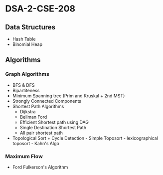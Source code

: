 # DSA-2-CSE-208

## Data Structures
 - Hash Table
 - Binomial Heap
 
## Algorithms
### Graph Algorithms
  - BFS & DFS
  - Bipartiteness
  - Minimum Spanning tree (Prim and Kruskal + 2nd MST)
  - Strongly Connected Components
  - Shortest Path Algorithms
    - Dijkstra
    - Bellman Ford
    - Efficient Shortest path using DAG
    - Single Destination Shortest Path
    - All pair shortest path
   - Topological Sort + Cycle Detection
    - Simple Toposort
    - lexicographical toposort - Kahn's Algo

### Maximum Flow
- Ford Fulkerson's Algorithm
